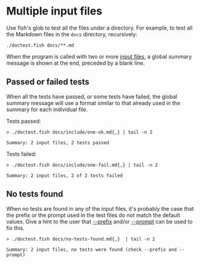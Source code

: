# Multiple input files

Use fish's glob to test all the files under a directory. For example, to test all the Markdown files in the `docs` directory, recursively:

    ./doctest.fish docs/**.md

When the program is called with two or more [input files](input-file.md), a global summary message is shown at the end, preceded by a blank line.

## Passed or failed tests

When all the tests have passed, or some tests have failed, the global summary message will use a format similar to that already used in the summary for each individual file.

Tests passed:

    > ./doctest.fish docs/include/one-ok.md{,} | tail -n 2
    
    Summary: 2 input files, 2 tests passed

Tests failed:

    > ./doctest.fish docs/include/one-fail.md{,} | tail -n 2
    
    Summary: 2 input files, 2 of 2 tests failed

## No tests found

When no tests are found in any of the input files, it's probably the case that the prefix or the prompt used in the test files do not match the default values. Give a hint to the user that [--prefix](option-prefix.md) and/or [--prompt](option-prompt.md) can be used to fix this.

    > ./doctest.fish docs/no-tests-found.md{,}  | tail -n 2
    
    Summary: 2 input files, no tests were found (check --prefix and --prompt)
